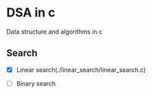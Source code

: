 # DSA in c

Data structure and algorithms in c

## Search

- [x] Linear search(./linear_search/linear_search.c)
- [ ] Binary search

